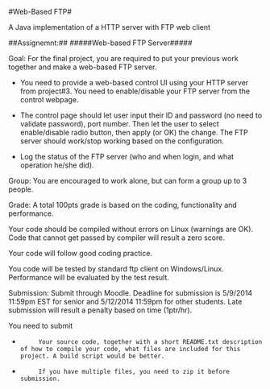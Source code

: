#Web-Based FTP#


A Java implementation of a HTTP server with FTP web client

##Assignemnt:##
#####Web-based FTP Server#####

Goal: For the final project, you are required to put your previous work together and make a web-based FTP server.

- You need to provide a web-based control UI using your HTTP server from project#3. You need to enable/disable your FTP server from the control webpage.

- The control page should let user input their ID and password (no need to validate password), port number. Then let the user to select enable/disable radio button, then apply (or OK) the change. The FTP server should work/stop working based on the configuration.

- Log the status of the FTP server (who and when login, and what operation he/she did).

 

Group: You are encouraged to work alone, but can form a group up to 3 people.

Grade: A total 100pts grade is based on the coding, functionality and performance.

Your code should be compiled without errors on Linux (warnings are OK). Code that cannot get passed by compiler will result a zero score.

Your code will follow good coding practice.

You code will be tested by standard ftp client on Windows/Linux. Performance will be evaluated by the test result.

Submission: Submit through Moodle. Deadline for submission is 5/9/2014 11:59pm EST for senior and 5/12/2014 11:59pm for other students. Late submission will result a penalty based on time (1ptr/hr).

You need to submit

-          Your source code, together with a short README.txt description of how to compile your code, what files are included for this project. A build script would be better.

-          If you have multiple files, you need to zip it before submission.

